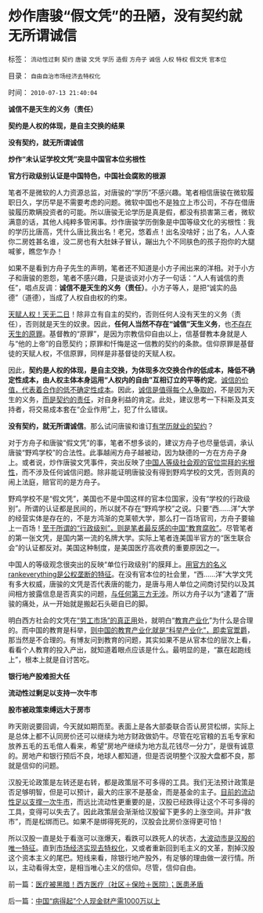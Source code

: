 # 炒作唐骏“假文凭”的丑陋，没有契约就无所谓诚信

标签： `流动性过剩` `契约` `唐骏` `文凭` `学历` `造假` `方舟子` `诚信` `人权` `特权` `假文凭` `官本位` 

目录： `自由自治市场经济去特权化`

时间： `2010-07-13 21:40:04`

**诚信不是天生的义务（责任）**

**契约是人权的体现，是自主交换的结果**

**没有契约，就无所谓诚信**

**炒作“未认证学校文凭”突显中国官本位劣根性**

**官方行政级别认证是中国特色，中国社会腐败的根源**

笔者不是微软的人力资源总监，对唐骏的“学历”不感兴趣。笔者相信唐骏在微软履职日久，学历早是不需要考虑的问题。微软中国也不是独立上市公司，不存在借唐骏履历欺瞒投资者的可能。所以唐骏无论学历是真是假，都没有损害第三者，微软满意的话，其他人纯粹多管闲事。炒作唐骏学历倒象是中国等级文化的劣根性：我的学历比唐高，凭什么唐比我出名！老兄，悠着点！出名没啥好；出了名，人人查你二房姓甚名谁，没二房也有大肚妹子冒认，蹦出九个不同肤色的孩子抱你的大腿喊爹，瞧您乍办！

如果不是看到方舟子先生的声明，笔者还不知道是小方子闹出来的洋相。对于小方子和唐骏的恩怨，笔者不感兴趣，只是谈谈对小方子一句话：“人人有诚信的责任”，唱点反调：**诚信不是天生的义务（责任）**。小方子等人，是把“诚实的品德”（道德），当成了人权自由权的约束。

[天赋人权！天无二日](../../../2010/6/10/“人权学”是经济学与法学的共同根基.md)！除非立有自主的契约，否则任何人没有天生的义务（责任），否则就是天生的奴隶。因此，**任何人当然不存在“诚信”天生义务**，也[不存在天生的原罪](../../../2009/11/5/没有天生的原罪，没有天生的原债.md)。基督教的“原罪”，是因为宗教信仰自由以上，信基督教本身就是人与“他的上帝”的自愿契约；原罪和忏悔是这一信教的契约的条款。信仰原罪是基督徒的天赋人权，不信原罪，同样是非基督徒的天赋人权。

因此，**契约是人权的体现，是自主交换，为体现多次交换合作的低成本，降低不确定性成本，由人权主体本身运用“人权内的自由”互相订立的平等约定**。[诚信的价值，代表着合作的低不确定性成本](../../../2009/4/4/“不确定性定律公式”广泛适用于社会经济政治生活.md)。因此，[诚信是值得每个人争取的](../../../2008/6/19/诚信，才是您的第一桶金.md)，不是因为天生的义务，[而是契约的责任](../../../2009/10/10/人性有私和个人主义的区别，人权社会契约责任.md)，对自身利益的肯定。此处，建议思考一下科斯及其支持者，将交易成本套在“企业作用”上，犯了什么错误。

**没有契约，就无所谓诚信**。那么试问唐骏和谁订[有学历就业的契约](../../../2010/5/29/富士康无需对员工个人自杀负契约外的责任.md)？

对于方舟子和唐骏“假文凭”的事，笔者不想多谈的，建议方舟子也尽量低调，承认唐骏“野鸡学校”的合法性。此事越闹方舟子越被动，因为缺德的一方在方舟子身上。或者说，炒作唐骏文凭事件，突出反映了[中国人等级社会观的官位崇拜的劣根性](../../../2008/10/10/中国式诡辩：官本位文化之权位崇拜心魔.md)，而不涉及任何诚信问题。除非能证明唐骏没有得到野鸡学校的文凭，否则真的闹上法庭，赔官司的是方舟子。

野鸡学校不是“假文凭”，美国也不是中国这样的官本位国家，没有“学校的行政级别”。所谓的认证都是民间的，所以就不存在“野鸡学校”之说。只要“西……洋”大学的经营实体是存在的，不是方鸿渐的克莱顿大学，那么打一百场官司，方舟子要输上一百场！[至于所谓的“行政级别”，则是笔者最反感的中国“教育腐败”](../../../2010/2/28/行政垄断的专营权与黑社会腐败的关系.md)。尽管笔者的第一张文凭，是国内第一流的名牌大学。实际上笔者连美国半官方的“医生联合会”的认证都反对。美国这种制度，是美国医疗高收费的重要原因之一。

中国人的等级观念很突出的反映“单位行政级别”的膜拜上。[用官方的名义rankeverything是公权垄断的特征](../../../2009/12/5/需要讲政治的社会和不需要讲政治的公民.md)。在没有官本位的社会里，“西……洋”大学文凭有多大权威，唐骏的文凭是否代表唐的能力，是唐与用人单位之间商讨契约以及其间相方披露信息是否真实的问题，[与任何第三方无涉](../../../2010/5/29/富士康无需对员工个人自杀负契约外的责任.md)。所以方舟子以为“逮着了”唐骏的痛处，从一开始就是搬起石头砸自已的脚。

明白西方社会的文凭在[“劳工市场”的真正用](../../../2009/10/15/人权是生产的要素，劳动者和资本家的相生关系.md)处，就明白“[教育产业化](../../../2010/5/27/义务教育产业化，反户籍福利造福了谁.md)”为什么是合理的。而中国的教育是科举，[则中国的教育产业化就是“科举产业化”，即卖官鬻爵](http://blog.sina.com.cn/s/blog_5f5c578c0100k8aa.html?tj=1)，那当然是不合理的。有博友问到教育的问题，其实如果不是从官本位的层次上看，看看个人教育的投入产出，就知道着眼点应该是什么。最明显的是，“赢在起跑线上”，根本上就是自讨苦吃。

**银行地产股难担大任**

**流动性过剩足以支持一次牛市**

**股市被政策束缚远大于房市**

昨天刚说要回调，今天就如期而至。表面上是各大部委联合否认房贷松绑，实际上是总体上都不认同房价还可以继续为地方财政做奶牛。尽管在吃官粮的五毛专家和放养五毛的五毛倌人看来，希望“房地产继续为地方乱花钱尽一分力”，是很有诚意的。房地产和银行预后不良，地球人都知道，但是否说明整个汉股大盘都不良，那就是信仰的问题。

汉股无论政策是左转还是右转，都是政策层不可多得的工具。我们无法预计政策是否足够明智，但是可以预计，最大的庄家不是基金，而是基金的主子。[目前的流动性足以支撑一次牛市](../../../2009/8/20/经济危机的同时别忘记了流动性过剩.md)，而远比流动性更重要的是，汉股已经跌得让这个不可多得的工具，变得可以失去了。因此政策层会渐渐给汉股留下更多的上涨空间。并非“救市”，而是松绑而已。如果不是绑得死死的，汉股会比房价涨得更可怕！

所以汉股一直是处于看涨可以涨爆天，看跌可以跌死人的状态，[大波动市是汉股的唯一特征](../../../2007/9/1/中国股市是一个形成最大差价为目的的波段行情的市场.md)。直到[市场经济实现去特权化](../../../2010/3/29/私有化改革过程会有GDP低迷滞胀的过程.md)，又或者重新回到毛主义的文革，割掉汉股这个资本主义的尾巴。短线来看，除银行地产股外，有足够的理由做一波行情。所以，主动看得太空，是相当唯心主义的信仰。尽管，信仰自由。



前一篇：[医疗被黑暗！西方医疗（社区＋保险＋医院）；医患矛盾](../../../2010/7/13/医疗被黑暗！西方医疗（社区＋保险＋医院）；医患矛盾.md)

后一篇：[中国“病得起”个人现金财产需1000万以上](../../../2010/7/13/中国“病得起”个人现金财产需1000万以上.md)